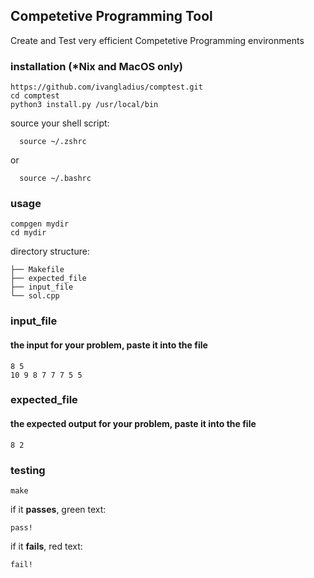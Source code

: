 
## Competetive Programming Tool
 Create and Test very efficient Competetive Programming environments 
### installation (*Nix and MacOS only)
```
https://github.com/ivangladius/comptest.git
cd comptest
python3 install.py /usr/local/bin
```
source your shell script: 
```
  source ~/.zshrc
```
or 
```
  source ~/.bashrc
```
### usage 
```
compgen mydir
cd mydir
```
directory structure:
```
├── Makefile
├── expected_file
├── input_file
└── sol.cpp
```

### input_file 
#### the input for your problem, paste it into the file
```
8 5
10 9 8 7 7 7 5 5
```
### expected_file 
#### the expected output for your problem, paste it into the file
```
8 2
```
### testing
```
make
```
if it **passes**, green text: 
```
pass!
```
if it **fails**, red text: 
```
fail!
```
